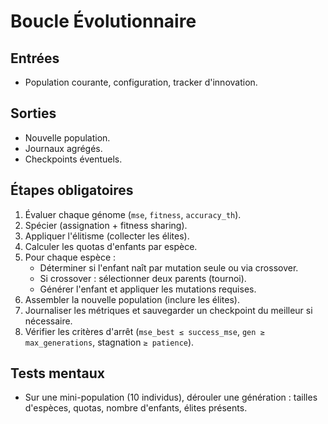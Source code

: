 # Boucle Évolutionnaire

## Entrées
- Population courante, configuration, tracker d'innovation.

## Sorties
- Nouvelle population.
- Journaux agrégés.
- Checkpoints éventuels.

## Étapes obligatoires
1. Évaluer chaque génome (`mse`, `fitness`, `accuracy_th`).
2. Spécier (assignation + fitness sharing).
3. Appliquer l'élitisme (collecter les élites).
4. Calculer les quotas d'enfants par espèce.
5. Pour chaque espèce :
   - Déterminer si l'enfant naît par mutation seule ou via crossover.
   - Si crossover : sélectionner deux parents (tournoi).
   - Générer l'enfant et appliquer les mutations requises.
6. Assembler la nouvelle population (inclure les élites).
7. Journaliser les métriques et sauvegarder un checkpoint du meilleur si nécessaire.
8. Vérifier les critères d'arrêt (`mse_best ≤ success_mse`, `gen ≥ max_generations`, stagnation `≥ patience`).

## Tests mentaux
- Sur une mini-population (10 individus), dérouler une génération : tailles d'espèces, quotas, nombre d'enfants, élites présents.
